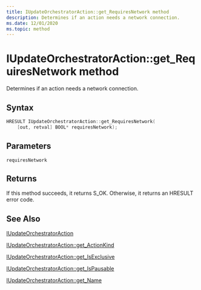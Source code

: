 ```yaml
---
title: IUpdateOrchestratorAction::get_RequiresNetwork method
description: Determines if an action needs a network connection.
ms.date: 12/01/2020
ms.topic: method
---
```


# IUpdateOrchestratorAction::get_RequiresNetwork method

Determines if an action needs a network connection.

## Syntax
```cpp
HRESULT IUpdateOrchestratorAction::get_RequiresNetwork(
    [out, retval] BOOL* requiresNetwork);
```

## Parameters

`requiresNetwork`

## Returns
If this method succeeds, it returns S_OK. Otherwise, it returns an HRESULT error code.

## See Also

[IUpdateOrchestratorAction](iupdateorchestratoraction.md)

[IUpdateOrchestratorAction::get_ActionKind](iupdateorchestratoraction-get-actionkind.md)

[IUpdateOrchestratorAction::get_IsExclusive](iupdateorchestratoraction-get-isexclusive.md)

[IUpdateOrchestratorAction::get_IsPausable](iupdateorchestratoraction-get-ispausable.md)

[IUpdateOrchestratorAction::get_Name](iupdateorchestratoraction-get-name.md)